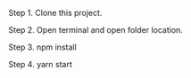 Step 1. Clone this project.

Step 2. Open terminal and open folder location.

Step 3. npm install

Step 4. yarn start
